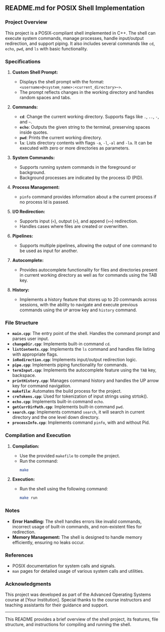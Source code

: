 ## README.md for POSIX Shell Implementation

### Project Overview

This project is a POSIX-compliant shell implemented in C++. The shell can execute system commands, manage processes, handle input/output redirection, and support piping. It also includes several commands like `cd`, `echo`, `pwd`, and `ls` with basic functionality.

### Specifications

1. **Custom Shell Prompt:**
   - Displays the shell prompt with the format: `<username>@<system_name>:<current_directory>~>`.
   - The prompt reflects changes in the working directory and handles random spaces and tabs.

2. **Commands:**
   - **`cd`**: Change the current working directory. Supports flags like `.`, `..`, `-`, and `~`.
   - **`echo`**: Outputs the given string to the terminal, preserving spaces inside quotes.
   - **`pwd`**: Prints the current working directory.
   - **`ls`**: Lists directory contents with flags `-a`, `-l`,`-al` and `-la`. It can be executed with zero or more directories as parameters.

3. **System Commands:**
   - Supports running system commands in the foreground or background.
   - Background processes are indicated by the process ID (PID).

4. **Process Management:**
   - `pinfo` command provides information about a the current process if no process Id is passed.

5. **I/O Redirection:**
   - Supports input (`<`), output (`>`), and append (`>>`) redirection.
   - Handles cases where files are created or overwritten.

6. **Pipelines:**
   - Supports multiple pipelines, allowing the output of one command to be used as input for another.

7. **Autocomplete:**
   - Provides autocomplete functionality for files and directories present in current working directory as well as for commands using the TAB key.

8. **History:**
   - Implements a history feature that stores up to 20 commands across sessions, with the ability to navigate and execute previous commands using the `UP` arrow key and `history` command.

### File Structure

- **`main.cpp`**: The entry point of the shell. Handles the command prompt and parses user input.
- **`changeDir.cpp`**: Implements built-in command `cd`.
- **`listContents.cpp`**: Implements the `ls` command and handles file listing with appropriate flags.
- **`ioRedirection.cpp`**: Implements input/output redirection logic.
- **`pipe.cpp`**: Implements piping functionality for commands.
- **`termInput.cpp`**: Implements the autocomplete feature using the `TAB` key, backspace.
- **`printHistory.cpp`**: Manages command history and handles the UP arrow key for command navigation.
- **`makefile`**: Automates the build process for the project.
- **`creTokens.cpp`**: Used for tokenization of input strings using strtok().
- **`echo.cpp`**: Implements built-in command `echo`.
- **`getCurrDirPath.cpp`**: Implements built-in command `pwd`.
- **`search.cpp`**: Implements command `search`, it will search in current directory and the one level down directory.
- **`processInfo.cpp`**: Implements command `pinfo`, with and without Pid.

### Compilation and Execution

1. **Compilation:**
   - Use the provided `makefile` to compile the project.
   - Run the command:
     ```bash
     make
     ```

2. **Execution:**
   - Run the shell using the following command:
     ```bash
     make run
     ```

### Notes

- **Error Handling:** The shell handles errors like invalid commands, incorrect usage of built-in commands, and non-existent files for redirection.
- **Memory Management:** The shell is designed to handle memory efficiently, ensuring no leaks occur.

### References

- POSIX documentation for system calls and signals.
- `man` pages for detailed usage of various system calls and utilities.

### Acknowledgments

This project was developed as part of the Advanced Operating Systems course at [Your Institution]. Special thanks to the course instructors and teaching assistants for their guidance and support.

---

This README provides a brief overview of the shell project, its features, file structure, and instructions for compiling and running the shell.